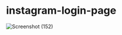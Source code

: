 # instagram-login-page
![Screenshot (152)](https://github.com/adhithyan46/instagram-login-page/assets/171124070/0814c283-71e6-4acf-95df-20bda9481aed)
